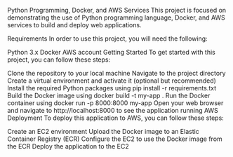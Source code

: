 Python Programming, Docker, and AWS Services
This project is focused on demonstrating the use of Python programming language, Docker, and AWS services to build and deploy web applications.

Requirements
In order to use this project, you will need the following:

Python 3.x
Docker
AWS account
Getting Started
To get started with this project, you can follow these steps:

Clone the repository to your local machine
Navigate to the project directory
Create a virtual environment and activate it (optional but recommended)
Install the required Python packages using pip install -r requirements.txt
Build the Docker image using docker build -t my-app .
Run the Docker container using docker run -p 8000:8000 my-app
Open your web browser and navigate to http://localhost:8000 to see the application running
AWS Deployment
To deploy this application to AWS, you can follow these steps:

Create an EC2 environment
Upload the Docker image to an Elastic Container Registry (ECR)
Configure the EC2 to use the Docker image from the ECR
Deploy the application to the EC2

